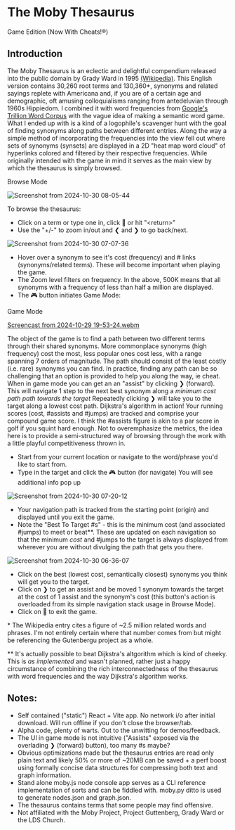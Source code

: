 # The Moby Thesaurus
Game Edition (Now With Cheats!®)

## Introduction

The Moby Thesaurus is an eclectic and delightful compendium released into the public domain by Grady Ward in 1995 [(Wikipedia)](https://en.wikipedia.org/wiki/Moby_Project). This English version contains 30,260 root terms and 130,360*, synonyms and related sayings replete with Americana and, if you are of a certain age and demographic, oft amusing colloquialisms ranging from antedeluvian through 1960s Hippiedom. I combined it with word frequencies from [Google's Trillion Word Corpus](https://research.google/blog/all-our-n-gram-are-belong-to-you/) with the vague idea of making a semantic word game. What I ended up with is a kind of a logophile's scavenger hunt with the goal of finding synonyms along paths between different entries. Along the way a simple method of incorporating the frequencies into the view fell out where sets of synonyms (synsets) are displayed in a 2D "heat map word cloud" of hyperlinks colored and filtered by their respective frequencies. While originally intended with the game in mind it serves as the main view by which the thesaurus is simply browsed.


Browse Mode

![Screenshot from 2024-10-30 08-05-44](https://github.com/user-attachments/assets/032f6c22-af36-4405-b3ed-4e556cfe0b02)

To browse the thesaurus:
- Click on a term or type one in, click &#128270; or hit "\<return\>"
- Use the "+/-" to zoom in/out and &#x276E; and &#x276F; to go back/next.
  
![Screenshot from 2024-10-30 07-07-36](https://github.com/user-attachments/assets/16e562fe-9e1d-4757-8e20-5aeaf311dcb1)

- Hover over a synonym to see it's cost (frequency) and # links (synonyms/related terms). These will become important when playing the game.
- The Zoom level filters on frequency. In the above, 500K means that all synonyms with a frequency of less than half a million are displayed.
- The  &#x1F3AE; button initiates Game Mode:

Game Mode

[Screencast from 2024-10-29 19-53-24.webm](https://github.com/user-attachments/assets/442e43c2-9ea7-4f5f-89bf-b140b786f433)

The object of the game is to find a path between two different terms through their shared synonyms. More commonplace synonyms (high frequency) cost the most, less popular ones cost less, with a range spanning 7 orders of magnitude. The path should consist of the least costly (i.e. rare) synonyms you can find. In practice, finding any path can be so challenging that an option is provided to help you along the way, ie cheat. When in game mode you can get an an "assist" by clicking &#x276F; (forward). This will navigate 1 step to the next best synonym along a *minimum cost path path towards the target* Repeatedly clicking &#x276F; will take you to the target along a lowest cost path. Dijkstra's algorithm in action! Your running scores (cost, #assists and  #jumps) are tracked and comprise your compound game score. I think the #assists figure is akin to a par score in golf if you squint hard enough. Not to overemphasize the metrics, the idea here is to provide a semi-structured way of browsing through the work with a little playful competitiveness thrown in. 


- Start from your current location or navigate to the word/phrase you'd like to start from.
- Type in the target and click the &#x1F3AE; button (for navigate) You will see additional info pop up


![Screenshot from 2024-10-30 07-20-12](https://github.com/user-attachments/assets/9dec0d09-8d3d-4f28-a2be-c70a76fdb418)

- Your navigation path is tracked from the starting point (origin) and displayed until you exit the game.
- Note the "Best To Target #s" - this is the minimum cost (and associated #jumps) to meet or beat**. These are updated on each navigation so that the minimum *cost* and  #jumps to the target is always displayed from wherever you are without divulging the path that gets you there.


![Screenshot from 2024-10-30 06-36-07](https://github.com/user-attachments/assets/3a983777-1ad0-42ad-9bb9-5f91722c8e7e)


- Click on the best (lowest cost, semantically closest)  synonyms you think will get you to the target.
- Click on &#x276F; to get an assist and be moved 1 synonym towards the target at the cost of 1 assist and the synonym's cost (this button's action is overloaded from its simple navigation stack usage in Browse Mode).
- Click on &#x1f6d1; to exit the game.

\* The Wikipedia entry cites a figure of ~2.5 million related words and phrases.  I'm not entirely certain where that number comes from but might be referencing the Gutenbergu project as a whole.

\** It's actually possible to beat Dijkstra's altgorithm which is kind of cheeky. This is *as implemented* and wasn't planned, rather just a happy circumstance of combining the rich interconnectedness of the thesaurus with word frequencies and the way Dijkstra's algorithm works.


## Notes:
- Self contained ("static") React + Vite app. No network i/o after initial download. Will run offline if you don't close the browser/tab.
- Alpha code, plenty of warts. Out to the unwitting for demos/feedback.
- The UI in game mode is not intuitive ("Assists" exposed via the overlading &#x276F; (forward) button), too many #s maybe?
- Obvious optimizations made but the thesaurus entries are read only plain text and likely 50% or more of ~20MB can be saved + a perf boost using formally concise data structures for compressing both text and graph information.
- Stand alone moby.js node console app serves as a CLI reference implementation of sorts and can be fiddled with. moby.py ditto is used to generate nodes.json and graph.json.
- The thesaurus contains terms that some people may find offensive.
- Not affiliated with the Moby Project, Project Guttenberg, Grady Ward or the LDS Church.







